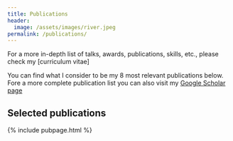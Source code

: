 ```yaml
---
title: Publications
header:
  image: /assets/images/river.jpeg
permalink: /publications/
---
```

For a more in-depth list of talks, awards, publications, skills, etc., please
check my [curriculum
vitae]

You can find what I consider to be my 8 most relevant publications below. Fore a more
complete publication list you can also visit my [Google Scholar
page](https://scholar.google.com/citations?user=MJpJiPsAAAAJ&hl=en)

Selected publications
---------------------

{% include pubpage.html %}
